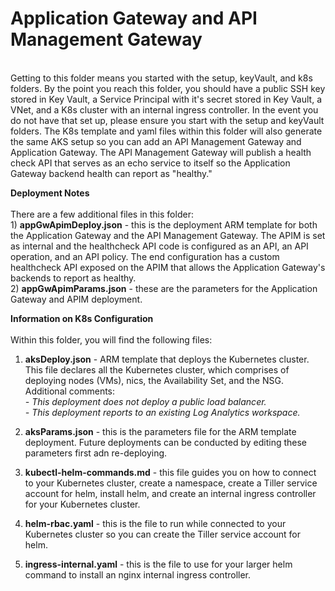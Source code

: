 # Application Gateway and API Management Gateway
<br>Getting to this folder means you started with the setup, keyVault, and k8s folders. By the point you reach this folder, you should have a public SSH key stored in Key Vault, a Service Principal with it's secret stored in Key Vault, a VNet, and a K8s cluster with an internal ingress controller. In the event you do not have that set up, please ensure you start with the setup and keyVault folders. The K8s template and yaml files within this folder will also generate the same AKS setup so you can add an API Management Gateway and Application Gateway. The API Management Gateway will publish a health check API that serves as an echo service to itself so the Application Gateway backend health can report as "healthy."

**Deployment Notes**
<br><br>There are a few additional files in this folder:
<br>1) **appGwApimDeploy.json** - this is the deployment ARM template for both the Application Gateway and the API Management Gateway. The APIM is set as internal and the healthcheck API code is configured as an API, an API operation, and an API policy. The end configuration has a custom healthcheck API exposed on the APIM that allows the Application Gateway's backends to report as healthy.
<br>2) **appGwApimParams.json** - these are the parameters for the Application Gateway and APIM deployment.

**Information on K8s Configuration**
<br><br>Within this folder, you will find the following files:

1) **aksDeploy.json** - ARM template that deploys the Kubernetes cluster. This file declares all the Kubernetes cluster, which comprises of deploying nodes (VMs), nics, the Availability Set, and the NSG. Additional comments:
<i><br>- This deployment does not deploy a public load balancer.
 <br>- This deployment reports to an existing Log Analytics workspace.</i>
  
2) **aksParams.json** - this is the parameters file for the ARM template deployment. Future deployments can be conducted by editing these parameters first adn re-deploying.

3) **kubectl-helm-commands.md** - this file guides you on how to connect to your Kubernetes cluster, create a namespace, create a Tiller service account for helm, install helm, and create an internal ingress controller for your Kubernetes cluster. 

4) **helm-rbac.yaml** - this is the file to run while connected to your Kubernetes cluster so you can create the Tiller service account for helm.

5) **ingress-internal.yaml** - this is the file to use for your larger helm command to install an nginx internal ingress controller. 

